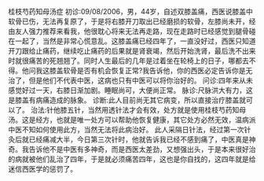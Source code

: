 桂枝芍药知母汤症
初诊:09/08/2006，男，44岁，自述双膝盖痛，西医说膝盖中软骨已伤，无法再复原了，于是将右膝开刀取出已经磨损的软骨，左膝尚未开，经由友人强力推荐来看我，他很耽心将来无法再走路，现在走路时已经感觉到腿骨碰在一起了，当然是非常心慌意乱。这膝盖痛已经四年了，一直没好过，西医只知道开刀跟给止痛药，继续吃止痛药的后果就是肾衰竭，然后开始洗肾，最后洗不出来时就很痛苦的死翘翘了。同时人生最后的几年是过着坐在轮椅上的日子，哪都去不得。他问我这膝盖软骨是否有机会恢复正常?我告诉他，你的西医必定告诉你是无治了，但是他们不代表中医，这病也只有中医可以将你治好的。
问诊:四年来从未感觉好过一天，右膝日渐加剧。睡眠尚可，大便尚正常。
脉诊:尺脉洪大有力，这是膝盖有病痛造成的脉象。
诊断:此人目前尚无其它病变，所以直接治疗膝盖就可以了。
治法:针他膝五针，当然用透针法才会有效，处方就是使用桂枝芍药知母汤。这是经方，也就是唯一处方可以帮助他恢复健康，其它处方必然无效，温病派中医不知如何使用此方，当然无法将此病治好。
此人采隔日针法，经过第一次针灸后就已经痛减大半，今日第三次针时，他就告诉我已经不感到痛了，中医真是神奇。我告诉他不是中医有多神奇，而是西医太差劲，又想强出头，于是本来很好治的病就被他们乱治了四年，于是就必须痛苦四年，这也是你自找的，这四年就是给迷信西医学的惩罚了。